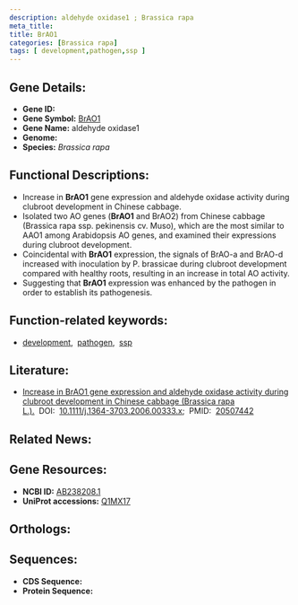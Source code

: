 ```yaml
---
description: aldehyde oxidase1 ; Brassica rapa
meta_title:
title: BrAO1
categories: [Brassica rapa]
tags: [ development,pathogen,ssp ]
---
```


## Gene Details:
- **Gene ID:** []()
- **Gene Symbol:** <u>BrAO1</u>
- **Gene Name:** aldehyde oxidase1
- **Genome:** []()
- **Species:** *Brassica rapa*

## Functional Descriptions:
   - Increase in **BrAO1** gene expression and aldehyde oxidase activity during clubroot development in Chinese cabbage.
   - Isolated two AO genes (**BrAO1** and BrAO2) from Chinese cabbage (Brassica rapa ssp. pekinensis cv. Muso), which are the most similar to AAO1 among Arabidopsis AO genes, and examined their expressions during clubroot development.
   - Coincidental with **BrAO1** expression, the signals of BrAO-a and BrAO-d increased with inoculation by P. brassicae during clubroot development compared with healthy roots, resulting in an increase in total AO activity.
   - Suggesting that **BrAO1** expression was enhanced by the pathogen in order to establish its pathogenesis.

## Function-related keywords:
   - [development](/tags/development/),&nbsp;&nbsp;[pathogen](/tags/pathogen/),&nbsp;&nbsp;[ssp](/tags/ssp/)

## Literature:
   - [Increase in BrAO1 gene expression and aldehyde oxidase activity during clubroot development in Chinese cabbage (Brassica rapa L.).](https://doi.org/10.1111/j.1364-3703.2006.00333.x)&nbsp;&nbsp;DOI:&nbsp;&nbsp;[10.1111/j.1364-3703.2006.00333.x](https://doi.org/10.1111/j.1364-3703.2006.00333.x);&nbsp;&nbsp;PMID:&nbsp;&nbsp;[20507442](https://pubmed.ncbi.nlm.nih.gov/20507442/)

## Related News:

## Gene Resources:
- **NCBI ID:**  [AB238208.1](https://www.ncbi.nlm.nih.gov/gene/?term=AB238208.1)
- **UniProt accessions:**  [Q1MX17](https://www.uniprot.org/uniprotkb/Q1MX17/entry)

## Orthologs:

## Sequences:
- **CDS Sequence:**
- **Protein Sequence:**
